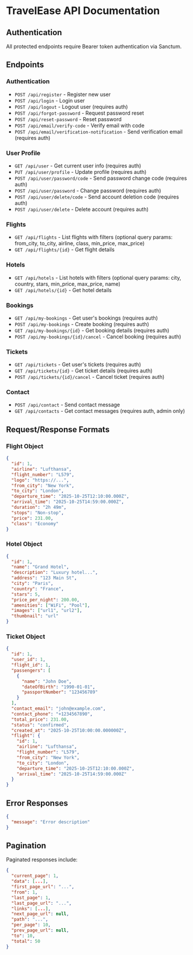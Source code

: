 # TravelEase API Documentation

## Authentication
All protected endpoints require Bearer token authentication via Sanctum.

## Endpoints

### Authentication
- `POST /api/register` - Register new user
- `POST /api/login` - Login user
- `POST /api/logout` - Logout user (requires auth)
- `POST /api/forgot-password` - Request password reset
- `POST /api/reset-password` - Reset password
- `POST /api/email/verify-code` - Verify email with code
- `POST /api/email/verification-notification` - Send verification email (requires auth)

### User Profile
- `GET /api/user` - Get current user info (requires auth)
- `PUT /api/user/profile` - Update profile (requires auth)
- `POST /api/user/password/code` - Send password change code (requires auth)
- `POST /api/user/password` - Change password (requires auth)
- `POST /api/user/delete/code` - Send account deletion code (requires auth)
- `POST /api/user/delete` - Delete account (requires auth)

### Flights
- `GET /api/flights` - List flights with filters (optional query params: from_city, to_city, airline, class, min_price, max_price)
- `GET /api/flights/{id}` - Get flight details

### Hotels
- `GET /api/hotels` - List hotels with filters (optional query params: city, country, stars, min_price, max_price, name)
- `GET /api/hotels/{id}` - Get hotel details

### Bookings
- `GET /api/my-bookings` - Get user's bookings (requires auth)
- `POST /api/my-bookings` - Create booking (requires auth)
- `GET /api/my-bookings/{id}` - Get booking details (requires auth)
- `POST /api/my-bookings/{id}/cancel` - Cancel booking (requires auth)

### Tickets
- `GET /api/tickets` - Get user's tickets (requires auth)
- `GET /api/tickets/{id}` - Get ticket details (requires auth)
- `POST /api/tickets/{id}/cancel` - Cancel ticket (requires auth)

### Contact
- `POST /api/contact` - Send contact message
- `GET /api/contacts` - Get contact messages (requires auth, admin only)

## Request/Response Formats

### Flight Object
```json
{
  "id": 1,
  "airline": "Lufthansa",
  "flight_number": "L579",
  "logo": "https://...",
  "from_city": "New York",
  "to_city": "London",
  "departure_time": "2025-10-25T12:10:00.000Z",
  "arrival_time": "2025-10-25T14:59:00.000Z",
  "duration": "2h 49m",
  "stops": "Non-stop",
  "price": 231.00,
  "class": "Economy"
}
```

### Hotel Object
```json
{
  "id": 1,
  "name": "Grand Hotel",
  "description": "Luxury hotel...",
  "address": "123 Main St",
  "city": "Paris",
  "country": "France",
  "stars": 5,
  "price_per_night": 200.00,
  "amenities": ["WiFi", "Pool"],
  "images": ["url1", "url2"],
  "thumbnail": "url"
}
```

### Ticket Object
```json
{
  "id": 1,
  "user_id": 1,
  "flight_id": 1,
  "passengers": [
    {
      "name": "John Doe",
      "dateOfBirth": "1990-01-01",
      "passportNumber": "123456789"
    }
  ],
  "contact_email": "john@example.com",
  "contact_phone": "+1234567890",
  "total_price": 231.00,
  "status": "confirmed",
  "created_at": "2025-10-25T10:00:00.000000Z",
  "flight": {
    "id": 1,
    "airline": "Lufthansa",
    "flight_number": "L579",
    "from_city": "New York",
    "to_city": "London",
    "departure_time": "2025-10-25T12:10:00.000Z",
    "arrival_time": "2025-10-25T14:59:00.000Z"
  }
}
```

## Error Responses
```json
{
  "message": "Error description"
}
```

## Pagination
Paginated responses include:
```json
{
  "current_page": 1,
  "data": [...],
  "first_page_url": "...",
  "from": 1,
  "last_page": 1,
  "last_page_url": "...",
  "links": [...],
  "next_page_url": null,
  "path": "...",
  "per_page": 10,
  "prev_page_url": null,
  "to": 10,
  "total": 50
}
